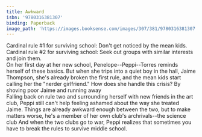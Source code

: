 ```yaml
---
title: Awkward
isbn: '9780316381307'
binding: Paperback
image_path: 'https://images.booksense.com/images/307/381/9780316381307.jpg'
---
```



Cardinal rule #1 for surviving school: Don't get noticed by the mean kids.
<br>Cardinal rule #2 for surviving school: Seek out groups with similar interests and join them.
<br>On her first day at her new school, Penelope--Peppi--Torres reminds herself of these basics. But when she trips into a quiet boy in the hall, Jaime Thompson, she's already broken the first rule, and the mean kids start calling her the "nerder girlfriend." How does she handle this crisis? By shoving poor Jaime and running away&nbsp;
<br>Falling back on rule two and surrounding herself with new friends in the art club, Peppi still can't help feeling ashamed about the way she treated Jaime. Things are already awkward enough between the two, but to make matters worse, he's a member of her own club's archrivals--the science club And when the two clubs go to war, Peppi realizes that sometimes you have to break the rules to survive middle school.